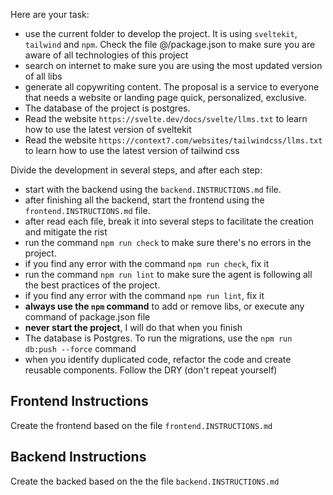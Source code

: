 Here are your task:

- use the current folder to develop the project. It is using `sveltekit`, `tailwind` and `npm`. Check the file @/package.json to make sure you are aware of all technologies of this project
- search on internet to make sure you are using the most updated version of all libs
- generate all copywriting content. The proposal is a service to everyone that needs a website or landing page quick, personalized, exclusive.
- The database of the project is postgres.
- Read the website `https://svelte.dev/docs/svelte/llms.txt` to learn how to use the latest version of sveltekit
- Read the website `https://context7.com/websites/tailwindcss/llms.txt` to learn how to use the latest version of tailwind css

Divide the development in several steps, and after each step:

- start with the backend using the `backend.INSTRUCTIONS.md` file.
- after finishing all the backend, start the frontend using the `frontend.INSTRUCTIONS.md` file.
- after read each file, break it into several steps to facilitate the creation and mitigate the rist
- run the command `npm run check` to make sure there's no errors in the project.
- if you find any error with the command `npm run check`, fix it
- run the command `npm run lint` to make sure the agent is following all the best practices of the project.
- if you find any error with the command `npm run lint`, fix it
- **always use the `npm` command** to add or remove libs, or execute any command of package.json file
- **never start the project**, I will do that when you finish
- The database is Postgres. To run the migrations, use the `npm run db:push --force` command
- when you identify duplicated code, refactor the code and create reusable components. Follow the DRY (don't repeat yourself)


## Frontend Instructions
Create the frontend based on the file `frontend.INSTRUCTIONS.md`

## Backend Instructions
Create the backed based on the the file `backend.INSTRUCTIONS.md`
